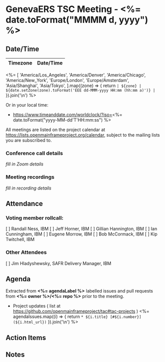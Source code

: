 # GenevaERS TSC Meeting - <%= date.toFormat("MMMM d, yyyy") %>

## Date/Time

| Timezone | Date/Time |
|----------|-----------|
<%= [
  'America/Los_Angeles',
  'America/Denver',
  'America/Chicago',
  'America/New_York',
  'Europe/London',
  'Europe/Amsterdam',
  'Asia/Shanghai',
  'Asia/Tokyo',
].map((zone) => {
  return `| ${zone} | ${date.setZone(zone).toFormat('EEE dd-MMM-yyyy HH:mm (hh:mm a)')} |`
}).join('\n') %>

Or in your local time:
* https://www.timeanddate.com/worldclock/?iso=<%= date.toFormat("yyyy-MM-dd'T'HH:mm:ss") %>

All meetings are listed on the project calendar at https://lists.openmainframeproject.org/calendar, subject to the mailing lists you are subscribed to.

### Conference call details

_fill in Zoom details_

### Meeting recordings

_fill in recording details_

## Attendance

### Voting member rollcall:

[ ] Randall Ness, IBM
[ ] Jeff Horner, IBM
[ ] Gillian Hannington, IBM
[ ] Ian Cunningham, IBM
[ ] Eugene Morrow, IBM
[ ] Bob McCormack, IBM
[ ] Kip Twitchell, IBM

### Other Attendees

[ ] Jim Hladyshewsky, SAFR Delivery Manager, IBM

## Agenda

Extracted from **<%= agendaLabel %>** labelled issues and pull requests from **<%= owner %>/<%= repo %>** prior to the meeting.

* Project updates ( list at https://github.com/openmainframeproject/tac#tac-projects )
<%= agendaIssues.map((i) => {
  return `* ${i.title} [#${i.number}](${i.html_url})`
}).join('\n') %>

## Action Items


## Notes
